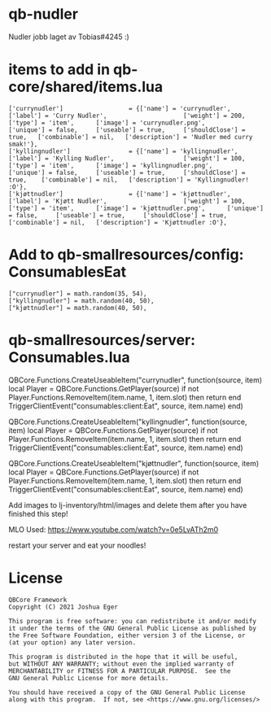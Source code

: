 # qb-nudler
Nudler jobb laget av Tobias#4245 :)

# items to add in qb-core/shared/items.lua
	['currynudler'] 				 = {['name'] = 'currynudler', 			 	  	  	['label'] = 'Curry Nudler', 					['weight'] = 200, 		['type'] = 'item', 		['image'] = 'currynudler.png', 				['unique'] = false, 	['useable'] = true, 	['shouldClose'] = true,   ['combinable'] = nil,   ['description'] = 'Nudler med curry smak!'},
	['kyllingnudler'] 				 = {['name'] = 'kyllingnudler', 			  	  	['label'] = 'Kylling Nudler', 					['weight'] = 100, 		['type'] = 'item', 		['image'] = 'kyllingnudler.png', 		['unique'] = false, 	['useable'] = true, 	['shouldClose'] = true,	   ['combinable'] = nil,   ['description'] = 'Kyllingnudler! :O'},
	['kjøttnudler'] 				 = {['name'] = 'kjøttnudler', 			  			['label'] = 'Kjøtt Nudler', 					['weight'] = 100, 		['type'] = 'item', 		['image'] = 'kjøttnudler.png', 		['unique'] = false, 	['useable'] = true, 	['shouldClose'] = true,	   ['combinable'] = nil,   ['description'] = 'Kjøttnudler :O'},

# Add to qb-smallresources/config: ConsumablesEat
    ["currynudler"] = math.random(35, 54),
    ["kyllingnudler"] = math.random(40, 50),
    ["kjøttnudler"] = math.random(40, 50),
	
# 	qb-smallresources/server: Consumables.lua

QBCore.Functions.CreateUseableItem("currynudler", function(source, item)
    local Player = QBCore.Functions.GetPlayer(source)
	if not Player.Functions.RemoveItem(item.name, 1, item.slot) then return end
    TriggerClientEvent("consumables:client:Eat", source, item.name)
end)

QBCore.Functions.CreateUseableItem("kyllingnudler", function(source, item)
    local Player = QBCore.Functions.GetPlayer(source)
	if not Player.Functions.RemoveItem(item.name, 1, item.slot) then return end
    TriggerClientEvent("consumables:client:Eat", source, item.name)
end)

QBCore.Functions.CreateUseableItem("kjøttnudler", function(source, item)
    local Player = QBCore.Functions.GetPlayer(source)
	if not Player.Functions.RemoveItem(item.name, 1, item.slot) then return end
    TriggerClientEvent("consumables:client:Eat", source, item.name)
end)

Add images to lj-inventory/html/images and delete them after you have finished this step!

MLO Used: https://www.youtube.com/watch?v=0e5LvATh2m0

restart your server and eat your noodles!

# License

    QBCore Framework
    Copyright (C) 2021 Joshua Eger

    This program is free software: you can redistribute it and/or modify
    it under the terms of the GNU General Public License as published by
    the Free Software Foundation, either version 3 of the License, or
    (at your option) any later version.

    This program is distributed in the hope that it will be useful,
    but WITHOUT ANY WARRANTY; without even the implied warranty of
    MERCHANTABILITY or FITNESS FOR A PARTICULAR PURPOSE.  See the
    GNU General Public License for more details.

    You should have received a copy of the GNU General Public License
    along with this program.  If not, see <https://www.gnu.org/licenses/>
